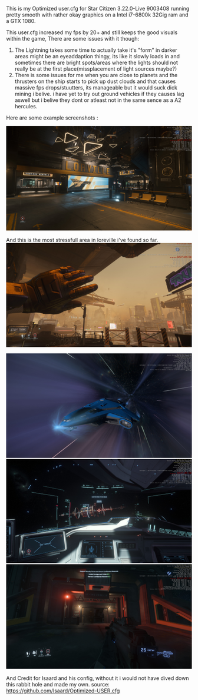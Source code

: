 This is my Optimized user.cfg for Star Citizen 3.22.0-Live 9003408 running pretty smooth with rather okay graphics on a Intel i7-6800k 32Gig ram and a GTX 1080.

This user.cfg increased my fps by 20+ and still keeps the good visuals within the game,
There are some issues with it though:
1. The Lightning takes some time to actually take it's "form" in darker areas might be an eyeaddaption thingy, its like it slowly loads in
and sometimes there are bright spots/areas where the lights should not really be at the first place(missplacement of light sources maybe?)
2. There is some issues for me when you are close to planets and the thrusters on the ship starts to pick up dust clouds and that causes massive fps drops/stuutters, its manageable but it would suck dick mining i belive.
i have yet to try out ground vehicles if they causes lag aswell but i belive they dont or atleast not in the same sence as a A2 hercules.

Here are some example screenshots :

<img src="https://github.com/Johnaconda/SC-MyUser.cfg/blob/main/Screenshots/ScreenShot-2023-12-30_03-18-33-56F.jpg?raw=true" alt="Example2" title="Seraphim station">

And this is the most stressfull area in loreville i've found so far.
<img src="https://github.com/Johnaconda/SC-MyUser.cfg/blob/main/Screenshots/ScreenShot-2023-12-30_03-26-51-E59.jpg?raw=true" alt="Example2" title="Seraphim station">

<img src="https://github.com/Johnaconda/SC-MyUser.cfg/blob/main/Screenshots/ScreenShot-2023-12-30_03-09-27-242.jpg?raw=true" alt="Example1" title="Seraphim station">

<img src="https://github.com/Johnaconda/SC-MyUser.cfg/blob/main/Screenshots/ScreenShot-2023-12-30_03-39-57-CF2.jpg?raw=true" alt="Example3" title="Seraphim station">

<img src="https://github.com/Johnaconda/SC-MyUser.cfg/blob/main/Screenshots/ScreenShot-2023-12-30_03-53-45-1CB.jpg?raw=true" alt="Example4" title="Seraphim station">

And Credit for Isaard and his config, without it i would not have dived down this rabbit hole and made my own.
source: https://github.com/Isaard/Optimized-USER.cfg
